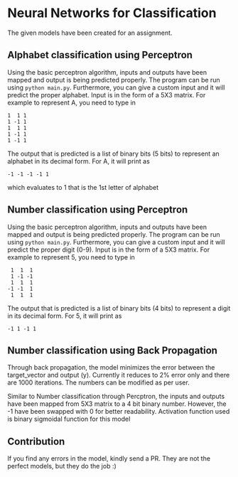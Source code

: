 # Neural Networks for Classification
The given models have been created for an assignment. 

## Alphabet classification using Perceptron
Using the basic perceptron algorithm, inputs and outputs have been mapped and output is being predicted properly. The program can be run using
`python main.py`. 
Furthermore, you can give a custom input and it will predict the proper alphabet. Input is in the form of a 5X3 matrix. For example to represent A, you need to type in 
```
1  1 1
1 -1 1
1  1 1
1 -1 1
1 -1 1
```

The output that is predicted is a list of binary bits (5 bits) to represent an alphabet in its decimal form. For A, it will print as
```
-1 -1 -1 -1 1
```
which evaluates to 1 that is the 1st letter of alphabet

## Number classification using Perceptron
Using the basic perceptron algorithm, inputs and outputs have been mapped and output is being predicted properly. The program can be run using
`python main.py`. 
Furthermore, you can give a custom input and it will predict the proper digit (0-9). Input is in the form of a 5X3 matrix. For example to represent 5, you need to type in 
```
 1  1  1
 1 -1 -1
 1  1  1
-1 -1  1
 1  1  1
```

The output that is predicted is a list of binary bits (4 bits) to represent a digit in its decimal form. For 5, it will print as
```
-1 1 -1 1
```

## Number classification using Back Propagation 
Through back propagation, the model minimizes the error between the target_vector and output (y). Currently it reduces to 2% error only and there are 1000 iterations.
The numbers can be modified as per user.

Similar to Number classification through Percptron, the inputs and outputs have been mapped from 5X3 matrix to a 4 bit binary number. However, the -1 have been swapped with 0 for better readability. 
Activation function used is binary sigmoidal function for this model

## Contribution
If you find any errors in the model, kindly send a PR. They are not the perfect models, but they do the job :)
